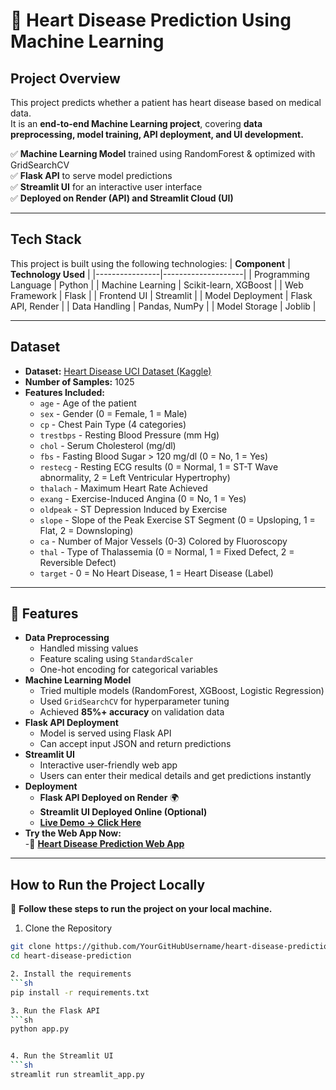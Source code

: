 # 💓 Heart Disease Prediction Using Machine Learning

##  Project Overview
This project predicts whether a patient has heart disease based on medical data.  
It is an **end-to-end Machine Learning project**, covering **data preprocessing, model training, API deployment, and UI development.**  

✅ **Machine Learning Model** trained using RandomForest & optimized with GridSearchCV  
✅ **Flask API** to serve model predictions  
✅ **Streamlit UI** for an interactive user interface  
✅ **Deployed on Render (API) and Streamlit Cloud (UI)**  

---

##  Tech Stack
This project is built using the following technologies:
| **Component**   | **Technology Used** |
|----------------|--------------------|
| Programming Language | Python |
| Machine Learning | Scikit-learn, XGBoost |
| Web Framework | Flask |
| Frontend UI | Streamlit |
| Model Deployment | Flask API, Render |
| Data Handling | Pandas, NumPy |
| Model Storage | Joblib |

---

##  Dataset
- **Dataset:** [Heart Disease UCI Dataset (Kaggle)](https://www.kaggle.com/datasets/johnsmith88/heart-disease-dataset)  
- **Number of Samples:** 1025  
- **Features Included:**
  - `age` - Age of the patient
  - `sex` - Gender (0 = Female, 1 = Male)
  - `cp` - Chest Pain Type (4 categories)
  - `trestbps` - Resting Blood Pressure (mm Hg)
  - `chol` - Serum Cholesterol (mg/dl)
  - `fbs` - Fasting Blood Sugar > 120 mg/dl (0 = No, 1 = Yes)
  - `restecg` - Resting ECG results (0 = Normal, 1 = ST-T Wave abnormality, 2 = Left Ventricular Hypertrophy)
  - `thalach` - Maximum Heart Rate Achieved
  - `exang` - Exercise-Induced Angina (0 = No, 1 = Yes)
  - `oldpeak` - ST Depression Induced by Exercise
  - `slope` - Slope of the Peak Exercise ST Segment (0 = Upsloping, 1 = Flat, 2 = Downsloping)
  - `ca` - Number of Major Vessels (0-3) Colored by Fluoroscopy
  - `thal` - Type of Thalassemia (0 = Normal, 1 = Fixed Defect, 2 = Reversible Defect)
  - `target` - 0 = No Heart Disease, 1 = Heart Disease (Label)

---

## 🎯 Features
- **Data Preprocessing**
  - Handled missing values
  - Feature scaling using `StandardScaler`
  - One-hot encoding for categorical variables
- **Machine Learning Model**
  - Tried multiple models (RandomForest, XGBoost, Logistic Regression)
  - Used `GridSearchCV` for hyperparameter tuning
  - Achieved **85%+ accuracy** on validation data
- **Flask API Deployment**
  - Model is served using Flask API
  - Can accept input JSON and return predictions
- **Streamlit UI**
  - Interactive user-friendly web app
  - Users can enter their medical details and get predictions instantly
- **Deployment**
  - **Flask API Deployed on Render** 🌍
  - **Streamlit UI Deployed Online (Optional)**
  - **[Live Demo → Click Here](https://heart-disease-predictor-webapp.streamlit.app/)**
- **Try the Web App Now:**  
  -🔗 **[Heart Disease Prediction Web App](https://heart-disease-predictor-webapp.streamlit.app/)**  

---

## How to Run the Project Locally
📌 **Follow these steps to run the project on your local machine.**  

1. Clone the Repository
```sh
git clone https://github.com/YourGitHubUsername/heart-disease-prediction.git
cd heart-disease-prediction

2. Install the requirements
```sh
pip install -r requirements.txt

3️. Run the Flask API
```sh
python app.py


4. Run the Streamlit UI
```sh
streamlit run streamlit_app.py
